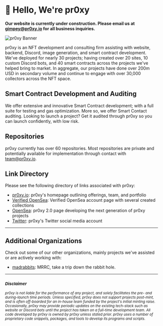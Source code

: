 # 👋 Hello, We're pr0xy

**Our website is currently under construction. Please email us at [gimpey@pr0xy.io](mailto:gimpey@pr0xy.io) for all business inquiries.**

![pr0xy Banner](https://cdn.pr0xy.io/branding/pr0xy-github-banner.png)

pr0xy is an NFT development and consulting firm assisting with website, backend, Discord, image generation, and smart contract development. We've deployed for nearly 30 projects; having created over 20 sites, 10 custom Discord bots, and 40 smart contracts across the projects we've helped bring to market. In aggregate, our projects have done over 200m USD in secondary volume and continue to engage with over 30,000 collectors across the NFT space.

## Smart Contract Development and Auditing

We offer extensive and innovative Smart Contract development; with a full suite for testing and gas optimization. More so, we offer Smart Contact auditing. Looking to launch a project? Get it audited through pr0xy so you can launch confidently, with low risk.

## Repositories

pr0xy currently has over 60 repositories. Most repositories are private and potentially available for implementation through contact with [team@pr0xy.io](mailto:team@pr0xy.io).

## Link Directory

Please see the following directory of links associated with pr0xy:

- [pr0xy.io](https://pr0xy.io): pr0xy's homepage outlining offerings, team, and portfolio
- [Verified OpenSea](https://opensea.io/TeamPr0xy): Verified OpenSea account page with several created collections
- [OpenSea](https://opensea.io/pr0xy-io): pr0xy 2.0 page developing the next generation of pr0xy projects
- [Twitter](https://twitter.com/pr0xy_io): pr0xy's Twitter social media account

---

## Additional Organizations

Check out some of our other organizations, mainly projects we've assisted or are actively working with:

- [madrabbits](https://github.com/mad-rabbits-riot-club): MRRC, take a trip down the rabbit hole.

---

### <sub>_**Disclaimer**_</sub>

<sub>_pr0xy is not liable for the performance of any project, and solely facilitates the pre- and during-launch time periods. Unless specified, pr0xy does not support projects post-mint, and is often off-boarded for an in-house team funded by the project's initial minting raise. Occasionally, pr0xy may provide periodic updates on the existing tech-stack such as website or Discord bots until the project has taken on a full-time development team. All code developed by pr0xy is owned by pr0xy unless stated prior. pr0xy uses a number of proprietary code snippets, packages, and tools to develop its programs and scripts._</sub>
